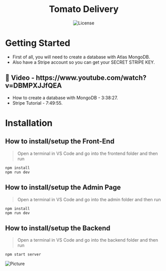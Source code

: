 <h1 align="center">Tomato Delivery</h1>
  
  
  <p align="center">
    <img alt="License" src="https://camo.githubusercontent.com/1fa5dd0488f9004c806e1e402a68aaa3a998554fc47f33f4dd6892cc8b39d6ff/68747470733a2f2f696d672e736869656c64732e696f2f6769746875622f6c6963656e73652f61746c61732d6f732f61746c61733f7374796c653d666f722d7468652d6261646765266c6f676f3d67697468756226636f6c6f723d314139314646"/>
  </p>


# Getting Started

- First of all, you will need to create a database with Atlas MongoDB.
- Also have a Stripe account so you can get your SECRET STRIPE KEY.

<h2>🎥 Video - https://www.youtube.com/watch?v=DBMPXJJfQEA</h2>

- How to create a database with MongoDB - 3:38:27.
- Stripe Tutorial - 7:49:55.


# Installation

<h2>How to install/setup the Front-End</h2>

> Open a terminal in VS Code and go into the frontend folder and then run

```
npm install
npm run dev
```


<h2>How to install/setup the Admin Page</h2>

> Open a terminal in VS Code and go into the admin folder and then run

```
npm install
npm run dev
```
   
<h2>How to install/setup the Backend</h2>

> Open a terminal in VS Code and go into the backend folder and then run

```
npm start server
```


![Picture]()



